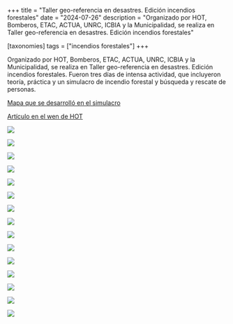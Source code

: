 +++
title = "Taller geo-referencia en desastres. Edición incendios forestales"
date = "2024-07-26"
description = "Organizado por HOT, Bomberos, ETAC, ACTUA, UNRC, ICBIA y la Municipalidad, se realiza en Taller geo-referencia en desastres. Edición incendios forestales"

[taxonomies]
tags = ["incendios forestales"]
+++

Organizado por HOT, Bomberos, ETAC, ACTUA, UNRC, ICBIA y la Municipalidad, se realiza en Taller geo-referencia en desastres. Edición incendios forestales.
Fueron tres días de intensa actividad, que incluyeron teoría, práctica y un simulacro de incendio forestal y búsqueda y rescate de personas.

[Mapa que se desarrolló en el simulacro](https://umap.openstreetmap.fr/en/map/if-alpa-corral_1098291#14/-32.6782/-64.7223)

[Artículo en el wen de HOT](https://www.hotosm.org/updates/on-the-front-line-of-climate-change-end-to-end-open-mapping-tech-for-wildfires/)

![](https://tierraunidaactiva.github.io/fotos/media/large/2024.07_Tallet_HOT_Alpa/001.jpeg)

![](https://tierraunidaactiva.github.io/fotos/media/large/2024.07_Tallet_HOT_Alpa/5105110699574669238.jpg)

![](https://tierraunidaactiva.github.io/fotos/media/large/2024.07_Tallet_HOT_Alpa/IMG_20240725_163522.jpg)

![](https://tierraunidaactiva.github.io/fotos/media/large/2024.07_Tallet_HOT_Alpa/IMG_3181.jpg)

![](https://tierraunidaactiva.github.io/fotos/media/large/2024.07_Tallet_HOT_Alpa/IMG_3190.jpg)

![](https://tierraunidaactiva.github.io/fotos/media/large/2024.07_Tallet_HOT_Alpa/IMG_3216.jpg)

![](https://tierraunidaactiva.github.io/fotos/media/large/2024.07_Tallet_HOT_Alpa/IMG_3270.jpg)

![](https://tierraunidaactiva.github.io/fotos/media/large/2024.07_Tallet_HOT_Alpa/IMG_3293.jpg)

![](https://tierraunidaactiva.github.io/fotos/media/large/2024.07_Tallet_HOT_Alpa/IMG_3306.jpg)

![](https://tierraunidaactiva.github.io/fotos/media/large/2024.07_Tallet_HOT_Alpa/IMG_3308.jpg)

![](https://tierraunidaactiva.github.io/fotos/media/large/2024.07_Tallet_HOT_Alpa/IMG_3313.jpg)

![](https://tierraunidaactiva.github.io/fotos/media/large/2024.07_Tallet_HOT_Alpa/IMG_3327.jpg)

![](https://tierraunidaactiva.github.io/fotos/media/large/2024.07_Tallet_HOT_Alpa/IMG_3367.jpg)

![](https://daniel.bellomo.ar/fotos/media/large/2024.07.Taller_HOT_Alpa/WhatsApp%20Image%202024-07-29%20at%2010.52.08.jpeg)

![](https://tierraunidaactiva.github.io/fotos/media/large/2024.07_Tallet_HOT_Alpa/Z.Image%202024-07-29%20at%2008.33.05.jpeg)
